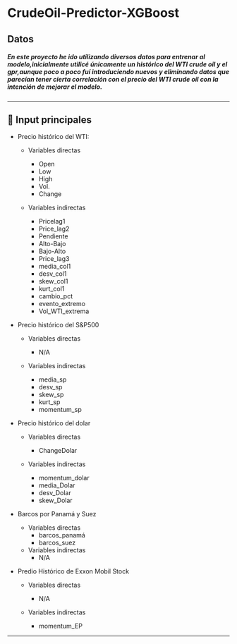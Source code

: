 # CrudeOil-Predictor-XGBoost

## Datos
##### En este proyecto he ido utilizando diversos datos para entrenar al modelo,inicialmente utilicé únicamente un histórico del WTI crude oil y el gpr,aunque poco a poco fuí introduciendo nuevos y eliminando datos que parecían tener cierta correlación con el precio del WTI crude oil con la  intención de mejorar el modelo.
---

## 🚀 Input principales

- Precio histórico del WTI:
  - Variables directas
    - Open
    - Low
    - High
    - Vol.
    - Change
      
  - Variables indirectas
    
    - Pricelag1
    - Price_lag2
    - Pendiente
    - Alto-Bajo
    - Bajo-Alto
    - Price_lag3
    - media_col1
    - desv_col1
    - skew_col1
    - kurt_col1
    - cambio_pct
    - evento_extremo
    - Vol_WTI_extrema
      
- Precio histórico del S&P500
  
  -  Variables directas
      - N/A
        
  - Variables indirectas
    - media_sp
    - desv_sp
    - skew_sp
    - kurt_sp
    - momentum_sp
- Precio histórico del dolar
  
  - Variables directas
    - ChangeDolar
      
  - Variables indirectas
    - momentum_dolar
    - media_Dolar
    - desv_Dolar
    - skew_Dolar
      
- Barcos por Panamá y Suez
  - Variables directas
    - barcos_panamá
    - barcos_suez
  - Variables indirectas
      - N/A
- Predio Histórico de Exxon Mobil Stock
  
  - Variables directas
    - N/A
      
  - Variables indirectas
    - momentum_EP
      

---



